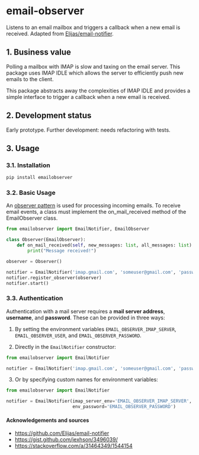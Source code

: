 # email-observer
Listens to an email mailbox and triggers a callback when a new email is received.  Adapted from [Elijas/email-notifier](https://github.com/Elijas/email-notifier).

## 1. Business value
Polling a mailbox with IMAP is slow and taxing on the email server.  This package uses IMAP IDLE which allows the server to efficiently push new emails to the client.  

This package abstracts away the complexities of IMAP IDLE and provides a simple interface to trigger a callback when a new email is received.

## 2. Development status 
Early prototype. Further development: needs refactoring with tests.

## 3. Usage

### 3.1. Installation
```bash
pip install emailobserver
```

### 3.2. Basic Usage

An [observer pattern](https://en.wikipedia.org/wiki/Observer_pattern) is used for processing incoming emails.  To receive email events, a class must implement the on_mail_received method of the EmailObserver class.

```python
from emailobserver import EmailNotifier, EmailObserver

class Observer(EmailObserver):
    def on_mail_received(self, new_messages: list, all_messages: list):
        print("Message received!")

observer = Observer()

notifier = EmailNotifier('imap.gmail.com', 'someuser@gmail.com', 'password')
notifier.register_observer(observer)
notifier.start()
```

### 3.3. Authentication

Authentication with a mail server requires a **mail server address**, **username**, and **password**.  These can be provided in three ways:

1. By setting the environment variables `EMAIL_OBSERVER_IMAP_SERVER`, `EMAIL_OBSERVER_USER`, and `EMAIL_OBSERVER_PASSWORD`.

2. Directly in the `EmailNotifier` constructor:

```python
from emailobserver import EmailNotifier

notifier = EmailNotifier('imap.gmail.com', 'someuser@gmail.com', 'password')
```

3. Or by specifying custom names for environment variables:

```python
from emailobserver import EmailNotifier

notifier = EmailNotifier(imap_server_env='EMAIL_OBSERVER_IMAP_SERVER', env_username='EMAIL_OBSERVER_USER',
                         env_password='EMAIL_OBSERVER_PASSWORD')
```


#### Acknowledgements and sources
- https://github.com/Elijas/email-notifier
- https://gist.github.com/jexhson/3496039/
- https://stackoverflow.com/a/31464349/1544154
